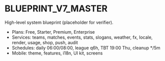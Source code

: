 ﻿# BLUEPRINT_V7_MASTER

High-level system blueprint (placeholder for verifier).
- Plans: Free, Starter, Premium, Enterprise
- Services: teams, matches, events, stats, slogans, weather, fx, locale, render, usage, shop, push, audit
- Schedules: daily 06:00/08:00, league q6h, TBT 19:00 Thu, cleanup */5m
- Mobile: theme, features, i18n, UI kit, screens
